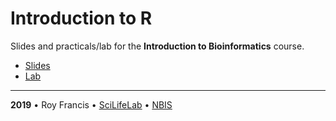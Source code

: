 # Introduction to R

Slides and practicals/lab for the **Introduction to Bioinformatics** course.

- [Slides](https://royfrancis.github.io/course-r/lecture.html)
- [Lab](https://royfrancis.github.io/course-r/lab.html)

<hr>

<b>2019</b> • Roy Francis • [SciLifeLab](https://www.scilifelab.se/) • [NBIS](https://nbis.se/)
